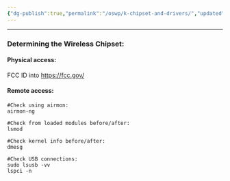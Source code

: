 ```yaml
---
{"dg-publish":true,"permalink":"/oswp/k-chipset-and-drivers/","updated":"2024-01-05T11:37:26.725+01:00"}
---
```


---------------
### Determining the Wireless Chipset:

#### Physical access:
FCC ID into https://fcc.gov/

#### Remote access:
```
#Check using airmon:
airmon-ng

#Check from loaded modules before/after:
lsmod

#Check kernel info before/after:
dmesg

#Check USB connections:
sudo lsusb -vv
lspci -n
```